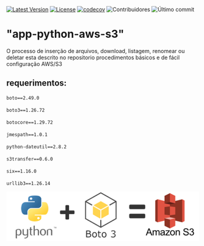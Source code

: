 ﻿[![Latest Version](https://img.shields.io/github/v/release/alexjosesilva/pytorch_SimpleNN?include_prereleases)](https://github.com/alexjosesilva/pytorch_SimpleNN/releases/tag/1.0)
[![License](https://img.shields.io/github/license/alexjosesilva/pytorch_SimpleNN)]([https://github.com/seu-usuario/seu-repositorio/blob/master/LICENSE](https://github.com/alexjosesilva/pytorch_SimpleNN/blob/master/LICENSE))
[![codecov](https://codecov.io/gh/alexjosesilva/pytorch_SimpleNN/graph/badge.svg?token=GUWHI4VKML)](https://codecov.io/gh/alexjosesilva/pytorch_SimpleNN)
![Contribuidores](https://img.shields.io/github/contributors/alexjosesilva/pytorch_SimpleNN)
![Último commit](https://img.shields.io/github/last-commit/alexjosesilva/pytorch_SimpleNN)

# "app-python-aws-s3" 

O processo de inserção de arquivos, download, listagem, renomear ou deletar esta descrito no repositorio
procedimentos básicos e de fácil configuração AWS/S3

## requerimentos:

    boto==2.49.0

    boto3==1.26.72

    botocore==1.29.72

    jmespath==1.0.1

    python-dateutil==2.8.2

    s3transfer==0.6.0

    six==1.16.0

    urllib3==1.26.14
   ![Screenshot](python_aws_s3_h.png)
    
